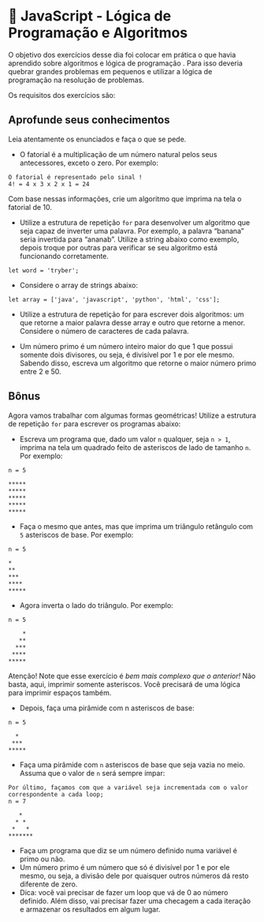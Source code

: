 # :pencil: JavaScript - Lógica de Programação e Algoritmos

O objetivo dos exercícios desse dia foi colocar em prática o que havia aprendido sobre algoritmos e lógica de programação . Para isso deveria quebrar grandes problemas em pequenos e utilizar a lógica de programação na resolução de problemas.

Os requisitos dos exercícios são:

## Aprofunde seus conhecimentos

Leia atentamente os enunciados e faça o que se pede.

- O fatorial é a multiplicação de um número natural pelos seus antecessores, exceto o zero. Por exemplo:

```
O fatorial é representado pelo sinal !
4! = 4 x 3 x 2 x 1 = 24
```

Com base nessas informações, crie um algoritmo que imprima na tela o fatorial de 10.

- Utilize a estrutura de repetição `for` para desenvolver um algoritmo que seja capaz de inverter uma palavra. Por exemplo, a palavra “banana” seria invertida para “ananab”. Utilize a string abaixo como exemplo, depois troque por outras para verificar se seu algoritmo está funcionando corretamente.

```
let word = 'tryber';
```

- Considere o array de strings abaixo:

```
let array = ['java', 'javascript', 'python', 'html', 'css'];
```

- Utilize a estrutura de repetição for para escrever dois algoritmos: um que retorne a maior palavra desse array e outro que retorne a menor. Considere o número de caracteres de cada palavra.

- Um número primo é um número inteiro maior do que 1 que possui somente dois divisores, ou seja, é divisível por 1 e por ele mesmo. Sabendo disso, escreva um algoritmo que retorne o maior número primo entre 2 e 50.

## Bônus

Agora vamos trabalhar com algumas formas geométricas! Utilize a estrutura de repetição `for` para escrever os programas abaixo:

- Escreva um programa que, dado um valor `n` qualquer, seja `n > 1`, imprima na tela um quadrado feito de asteriscos de lado de tamanho `n`. Por exemplo:

```
n = 5

*****
*****
*****
*****
*****
```

- Faça o mesmo que antes, mas que imprima um triângulo retângulo com `5` asteriscos de base. Por exemplo:

```
n = 5

*
**
***
****
*****
```

- Agora inverta o lado do triângulo. Por exemplo:

```
n = 5

    *
   **
  ***
 ****
*****
```

Atenção! Note que esse exercício é _bem mais complexo que o anterior!_ Não basta, aqui, imprimir somente asteriscos. Você precisará de uma lógica para imprimir espaços também.

- Depois, faça uma pirâmide com n asteriscos de base:

```
n = 5

  *
 ***
*****
```

- Faça uma pirâmide com `n` asteriscos de base que seja vazia no meio. Assuma que o valor de `n` será sempre ímpar:

```
Por último, façamos com que a variável seja incrementada com o valor correspondente a cada loop;
n = 7

   *
  * *
 *   *
*******
```

- Faça um programa que diz se um número definido numa variável é primo ou não.
- Um número primo é um número que só é divisível por 1 e por ele mesmo, ou seja, a divisão dele por quaisquer outros números dá resto diferente de zero.
- Dica: você vai precisar de fazer um loop que vá de 0 ao número definido. Além disso, vai precisar fazer uma checagem a cada iteração e armazenar os resultados em algum lugar.

